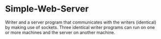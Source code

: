 # Simple-Web-Server

Writer and a server program that communicates with the writers (identical) by making use of sockets.
Three identical writer programs can run on one or more machines and the server on another machine.
